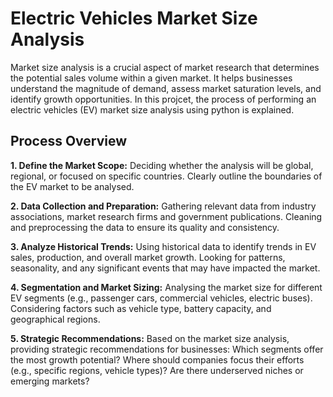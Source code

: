 # Electric Vehicles Market Size Analysis
Market size analysis is a crucial aspect of market research that determines the potential sales volume within a given market. It helps businesses understand the magnitude of demand, assess market saturation levels, and identify growth opportunities. In this projcet, the process of performing an electric vehicles (EV) market size analysis using python is explained.

## Process Overview

**1. Define the Market Scope:**
  Deciding whether the analysis will be global, regional, or focused on specific countries.
  Clearly outline the boundaries of the EV market to be analysed.

**2. Data Collection and Preparation:**
Gathering relevant data from industry associations, market research firms and government publications.
Cleaning and preprocessing the data to ensure its quality and consistency.

**3. Analyze Historical Trends:**
Using historical data to identify trends in EV sales, production, and overall market growth.
Looking for patterns, seasonality, and any significant events that may have impacted the market.

**4. Segmentation and Market Sizing:**
Analysing the market size for different EV segments (e.g., passenger cars, commercial vehicles, electric buses).
Considering factors such as vehicle type, battery capacity, and geographical regions.

**5. Strategic Recommendations:**
Based on the market size analysis, providing strategic recommendations for businesses:
  Which segments offer the most growth potential?
  Where should companies focus their efforts (e.g., specific regions, vehicle types)?
  Are there underserved niches or emerging markets?

